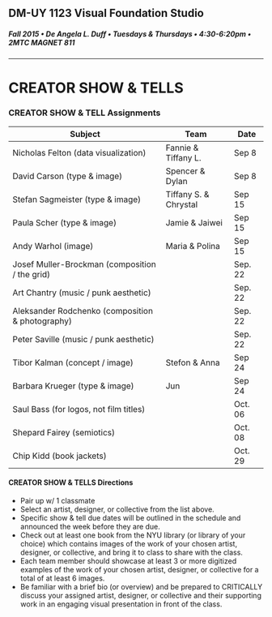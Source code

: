 ## DM-UY 1123 Visual Foundation Studio
##### Fall 2015 • De Angela L. Duff • Tuesdays & Thursdays • 4:30-6:20pm • 2MTC MAGNET 811 
---
# CREATOR SHOW & TELLS
### CREATOR SHOW & TELL Assignments


Subject | Team | Date
--- | --- | ---
Nicholas Felton (data visualization) |Fannie & Tiffany L. | Sep 8
David Carson (type & image) | Spencer & Dylan |  Sep 8
Stefan Sagmeister (type & image) | Tiffany S. & Chrystal | Sep 15
Paula Scher (type & image) | Jamie & Jaiwei | Sep 15
Andy Warhol (image) | Maria & Polina | Sep 15
Josef Muller-Brockman (composition / the grid) |  | Sep. 22 
Art Chantry (music / punk aesthetic) |  | Sep. 22
Aleksander Rodchenko (composition & photography) | | Sep. 22
Peter Saville (music / punk aesthetic) |  | Sep. 22
Tibor Kalman (concept / image) | Stefon & Anna | Sep 24
Barbara Krueger (type & image) | Jun | Sep 24
Saul Bass (for logos, not film titles) |  | Oct. 06
Shepard Fairey (semiotics) |  | Oct. 08
Chip Kidd (book jackets) | | Oct. 29

#### CREATOR SHOW & TELLS Directions
* Pair up w/ 1 classmate
* Select an artist, designer, or collective from the list above.
* Specific show & tell due dates will be outlined in the schedule and announced the week before they are due.
* Check out at least one book from the NYU library (or library of your choice) which contains images of the work of your chosen artist, designer, or collective, and bring it to class to share with the class. 
* Each team member should showcase at least 3 or more digitized examples of the work of your chosen artist, designer, or collective for a total of at least 6 images.
* Be familiar with a brief bio (or overview) and be prepared to CRITICALLY discuss your assigned artist, designer, or collective and their supporting work in an engaging visual presentation in front of the class. 

